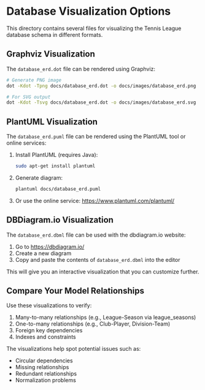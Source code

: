 # Database Visualization Options

This directory contains several files for visualizing the Tennis League database schema in different formats.

## Graphviz Visualization

The `database_erd.dot` file can be rendered using Graphviz:

```bash
# Generate PNG image
dot -Kdot -Tpng docs/database_erd.dot -o docs/images/database_erd.png

# For SVG output
dot -Kdot -Tsvg docs/database_erd.dot -o docs/images/database_erd.svg
```

## PlantUML Visualization

The `database_erd.puml` file can be rendered using the PlantUML tool or online services:

1. Install PlantUML (requires Java): 
   ```bash
   sudo apt-get install plantuml
   ```

2. Generate diagram:
   ```bash
   plantuml docs/database_erd.puml
   ```

3. Or use the online service: https://www.plantuml.com/plantuml/

## DBDiagram.io Visualization

The `database_erd.dbml` file can be used with the dbdiagram.io website:

1. Go to https://dbdiagram.io/
2. Create a new diagram
3. Copy and paste the contents of `database_erd.dbml` into the editor

This will give you an interactive visualization that you can customize further.

## Compare Your Model Relationships

Use these visualizations to verify:

1. Many-to-many relationships (e.g., League-Season via league_seasons)
2. One-to-many relationships (e.g., Club-Player, Division-Team)
3. Foreign key dependencies
4. Indexes and constraints

The visualizations help spot potential issues such as:
- Circular dependencies
- Missing relationships
- Redundant relationships
- Normalization problems 